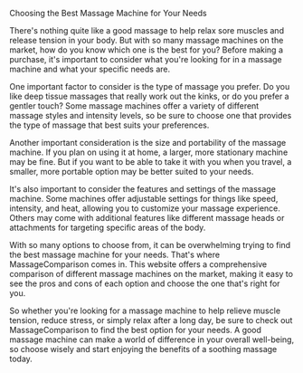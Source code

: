 Choosing the Best Massage Machine for Your Needs

There's nothing quite like a good massage to help relax sore muscles and release tension in your body. But with so many massage machines on the market, how do you know which one is the best for you? Before making a purchase, it's important to consider what you're looking for in a massage machine and what your specific needs are.

One important factor to consider is the type of massage you prefer. Do you like deep tissue massages that really work out the kinks, or do you prefer a gentler touch? Some massage machines offer a variety of different massage styles and intensity levels, so be sure to choose one that provides the type of massage that best suits your preferences.

Another important consideration is the size and portability of the massage machine. If you plan on using it at home, a larger, more stationary machine may be fine. But if you want to be able to take it with you when you travel, a smaller, more portable option may be better suited to your needs.

It's also important to consider the features and settings of the massage machine. Some machines offer adjustable settings for things like speed, intensity, and heat, allowing you to customize your massage experience. Others may come with additional features like different massage heads or attachments for targeting specific areas of the body.

With so many options to choose from, it can be overwhelming trying to find the best massage machine for your needs. That's where MassageComparison comes in. This website offers a comprehensive comparison of different massage machines on the market, making it easy to see the pros and cons of each option and choose the one that's right for you.

So whether you're looking for a massage machine to help relieve muscle tension, reduce stress, or simply relax after a long day, be sure to check out MassageComparison to find the best option for your needs. A good massage machine can make a world of difference in your overall well-being, so choose wisely and start enjoying the benefits of a soothing massage today.